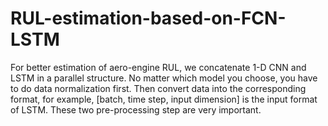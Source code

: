 # RUL-estimation-based-on-FCN-LSTM
For better estimation of aero-engine RUL, we concatenate 1-D CNN and LSTM in a parallel structure.
No matter which model you choose, you have to do data normalization first. 
Then convert data into the corresponding format, for example, [batch, time step, input dimension] is the input format of LSTM. 
These two pre-processing step are very important.
